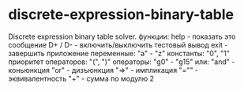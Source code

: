 # discrete-expression-binary-table
Discrete expression binary table solver.
функции:
  help - показать это сообщение
  D+ / D- - включить/выключить тестовый вывод
  exit - завершить приложение
переменные: "a" - "z"
константы: "0", "1" 
приоритет операторов: "(", ")"
операторы: "g0" - "g15" или:
  "and" - коньюнкция
  "or"  - дизъюнкция
  "=>"  - импликация
  "=""   - эквивалентность
  "+"   - сумма по модулю 2
